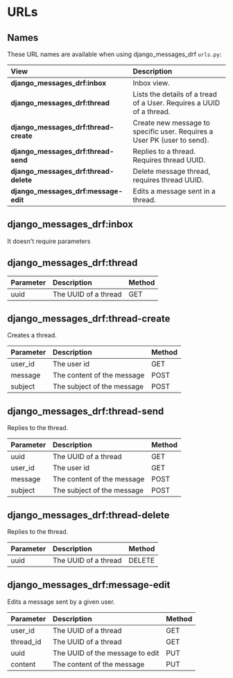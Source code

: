 # URLs

## Names

These URL names are available when using django_messages_drf `urls.py`:

| View  | Description   |
| :-------- | :----- |
| __django_messages_drf:inbox__ | Inbox view. |
| __django_messages_drf:thread__ | Lists the details of a tread of a User. Requires a UUID of a thread. |
| __django_messages_drf:thread-create__ | Create new message to specific user. Requires a User PK (user to send). |
| __django_messages_drf:thread-send__ | Replies to a thread. Requires thread UUID. |
| __django_messages_drf:thread-delete__ | Delete message thread, requires thread UUID. |
| __django_messages_drf:message-edit__ | Edits a message sent in a thread. |

## django_messages_drf:inbox

It doesn't require parameters

## __django_messages_drf:thread__

| Parameter | Description | Method
| :-------- | :----- | :----- |
| uuid | The UUID of a thread | GET |

## __django_messages_drf:thread-create__

Creates a thread.

| Parameter | Description | Method |
| :-------- | :----- | :----- |
| user_id | The user id | GET |
| message | The content of the message | POST |
| subject | The subject of the message | POST |

## __django_messages_drf:thread-send__

Replies to the thread.

| Parameter | Description | Method |
| :-------- | :----- | :----- |
| uuid | The UUID of a thread | GET |
| user_id | The user id | GET |
| message | The content of the message | POST |
| subject | The subject of the message | POST |

## __django_messages_drf:thread-delete__

Replies to the thread.

| Parameter | Description | Method |
| :-------- | :----- | :----- |
| uuid | The UUID of a thread | DELETE |

## __django_messages_drf:message-edit__

Edits a message sent by a given user.

| Parameter | Description | Method |
| :-------- | :----- | :----- |
| user_id | The UUID of a thread | GET |
| thread_id | The UUID of a thread | GET |
| uuid | The UUID of the message to edit | PUT |
| content | The content of the message | PUT |
